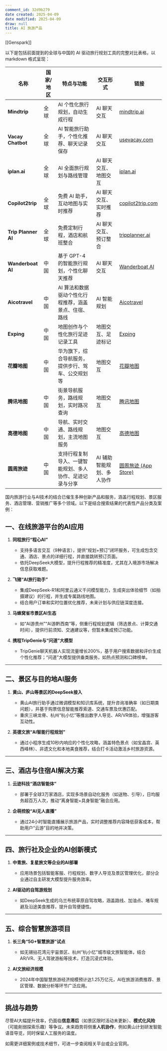 ```yaml
---
comment_id: 32d9b279
date created: 2025-04-09
date modified: 2025-04-09
draw: null
title: AI 旅游产品
---
```

[[Genspark]]

以下是包括前面提到的全球与中国的 AI 驱动旅行规划工具的完整对比表格，以 markdown 格式呈现：

|名称|国家/地区|特点与功能|交互形式|链接|
|---|---|---|---|---|
|**Mindtrip**|全球|AI 个性化旅行规划，自动生成行程|AI 聊天交互|[mindtrip.ai](https://www.mindtrip.ai/)|
|**Vacay Chatbot**|全球|AI 智能旅行助手，个性化推荐、聊天记录保存|AI 聊天交互|[usevacay.com](https://www.usevacay.com/chatbot)|
|**iplan.ai**|全球|AI 全面旅行规划与路线管理|AI 聊天交互、地图交互|[iplan.ai](https://apps.apple.com/us/app/iplan-ai-ai-travel-planner/id1611716564)|
|**Copilot2trip**|全球|免费 AI 助手，互动地图与实时推荐|AI 聊天交互、实时推荐|[copilot2trip.com](https://copilot2trip.com/)|
|**Trip Planner AI**|全球|免费定制行程，酒店和航班整合|AI 聊天交互、预订整合|[tripplanner.ai](https://tripplanner.ai/)|
|**Wanderboat AI**|中国|基于 GPT-4 的智能旅行规划，个性化聊天推荐|AI 聊天交互|[Wanderboat AI](https://m.36kr.com/p/2858620673837956)|
|**Aicotravel**|中国|AI 算法和数据驱动个性化行程推荐，涵盖景点、住宿、路线|AI 智能规划|[Aicotravel](https://top.aibase.com/tool/aicotravel)|
|**Exping**|中国|地图创作与个性化旅行足迹记录工具|地图交互、足迹标记|[Exping](https://exping.world/)|
|**花瓣地图**|中国|华为旗下，综合导航服务，提供步行、驾车、公交规划等|地图交互|[花瓣地图](https://www.petalmaps.com/)|
|**腾讯地图**|中国|街景导航服务，路线规划，实时路况查询|地图交互|[腾讯地图](https://map.qq.com/)|
|**高德地图**|中国|导航、实时交通、路线规划，主流地图服务|地图交互|[高德地图](https://www.amap.com/)|
|**圆周旅迹**|中国|支持行程复制导入、一键智能规划、多人协作、足迹记录与分享|AI 辅助智能规划、多人协作|[圆周旅迹 (App Store)](https://apps.apple.com/cn/app/%E5%9C%86%E5%91%A8%E6%97%85%E8%BF%B9-%E6%97%85%E6%B8%B8%E5%87%BA%E8%A1%8C%E6%99%BA%E8%83%BD%E8%A7%84%E5%88%92-%E5%A4%8D%E5%88%B6%E8%A1%8C%E7%A8%8B%E6%94%BB%E7%95%A5%E5%8A%A9%E6%89%8B%E8%B7%AF%E7%BA%BF%E8%A1%8C%E7%A8%8B%E8%AE%B0%E5%BD%95%E5%9C%B0%E5%9B%BE/id6473148424)|

国内旅游行业与AI技术的结合已催生多种创新产品和服务，涵盖行程规划、景区服务、酒店管理、营销推广等多个领域。以下是结合搜索结果的代表性产品分类及案例：

## 一、**在线旅游平台的AI应用**

1. **同程旅行“程心AI”**  
   - 支持多语言交互（9种语言），提供“规划+预订”闭环服务，可生成包含交通、酒店、景点的详细行程，并直接跳转预订页面。
   - 依托DeepSeek大模型，提升行程推荐的精准度，尤其在入境游市场解决信息获取难题。

2. **飞猪“AI旅行助手”**  
   - 集成DeepSeek-R1和阿里云通义千问模型能力，生成突出体验细节（如拍摄建议）的行程，并生成专属路线地图。
   - 结合用户订单和实时位置优化推荐，未来计划与供应链深度连接。

3. **马蜂窝省市景区AI生态**  
   - 如“AI游贵州”“AI游黔西南”等，侧重行程规划逻辑（筛选景点、计算交通时间），提供行前须知、交通建议等，但暂未集成预订功能。

4. **携程TripGenie与“问道”大模型**  
   - TripGenie聊天机器人实现流量增长200%，基于用户搜索数据和评价生成个性化推荐；“问道”大模型提供垂类服务，如热点预测和口碑榜单。

---

## 二、**景区与目的地AI服务**

1. **黄山、庐山等景区的DeepSeek接入**  
   - 黄山AI旅行助手通过微调模型和知识库系统，提升咨询准确率（如日期类问题），并基于购票信息智能推荐索道、交通车票及优惠匹配。
   - 重庆三峡龙脊、杭州“杭小忆”等推出数字人导览、AR/VR体验，增强游客互动性。

2. **英德文旅“AI智能行程规划”**  
   - 通过小程序生成10秒内响应的个性化攻略，涵盖特色景点（如宝晶宫、英西峰林）、非遗文化和本地美食推荐，结合打卡活动激活乡村旅游资源。

---

## 三、**酒店与住宿AI解决方案**

1. **云迹科技“酒店智能体”**  
   - 部署于全球3万家酒店，实现多场景自动化服务（如送物、引导），日均服务超百万人次，推动“离身智能+具身智能”融合应用。

2. **企萌控股“AI无人直播”**  
   - 通过24小时智能直播展示旅游产品，实时调整推荐内容降低获客成本，帮助用户“云游”目的地并决策。

---

## 四、**旅行社及企业的AI创新模式**

1. **中青旅、复星旅文等企业的AI部署**  
   - 应用场景包括智能客服、行程规划、数字人导览及景区管理优化，部分企业通过自主研发大模型提升服务效率。

2. **AI驱动的自驾游规划**  
   - 如DeepSeek生成的乌兰布统草原自驾攻略，涵盖路线、加油点、堵车规避及沿途美食推荐，提升自驾便捷性。

---

## 五、**综合智慧旅游项目**

1. **长三角“5G+智慧旅游”试点**  
   - 如无锡拈花湾元宇宙景区、杭州“杭小忆”城市级文旅智能体，结合AR/VR、无人驾驶游船等技术，打造沉浸式体验。

2. **AI文旅经济规模**  
   - 2024年中国智慧旅游经济规模预计达1.25万亿元，AI在旅游消费推荐、景区管理、数据分析等环节广泛应用。

---

## 挑战与趋势

尽管AI大幅提升效率，仍面临**信息滞后**（如景区限时活动未更新）、**模式化风险**（可能削弱探索乐趣）等争议。未来趋势将侧重**人机协作**，例如黄山计划研发智能语音导览，同时保留人工服务的温度。

如需更详细案例或技术细节，可进一步查阅相关平台或企业官网。
